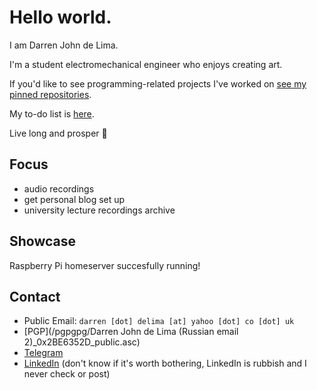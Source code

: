 # Hello world.
I am Darren John de Lima. 

I'm a student electromechanical engineer who enjoys creating art.

If you'd like to see programming-related projects I've worked on [see my pinned repositories](Pinned.md).

My to-do list is [here](TODO.md).

Live long and prosper 🖖

## Focus
- audio recordings
- get personal blog set up
- university lecture recordings archive

## Showcase
Raspberry Pi homeserver succesfully running!

## Contact
- Public Email: ```darren [dot] delima [at] yahoo [dot] co [dot] uk``` 
- [PGP](/pgpgpg/Darren John de Lima (Russian email 2)_0x2BE6352D_public.asc)
- [Telegram](https://t.me/Darthagnon)
- [LinkedIn](https://www.linkedin.com/in/darrendelima/) (don't know if it's worth bothering, LinkedIn is rubbish and I never check or post)